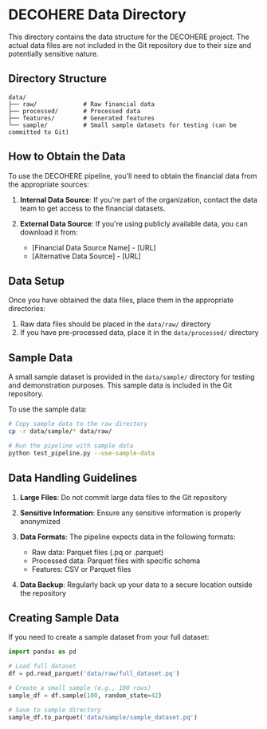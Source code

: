 # DECOHERE Data Directory

This directory contains the data structure for the DECOHERE project. The actual data files are not included in the Git repository due to their size and potentially sensitive nature.

## Directory Structure

```
data/
├── raw/             # Raw financial data
├── processed/       # Processed data
├── features/        # Generated features
└── sample/          # Small sample datasets for testing (can be committed to Git)
```

## How to Obtain the Data

To use the DECOHERE pipeline, you'll need to obtain the financial data from the appropriate sources:

1. **Internal Data Source**: If you're part of the organization, contact the data team to get access to the financial datasets.

2. **External Data Source**: If you're using publicly available data, you can download it from:
   - [Financial Data Source Name] - [URL]
   - [Alternative Data Source] - [URL]

## Data Setup

Once you have obtained the data files, place them in the appropriate directories:

1. Raw data files should be placed in the `data/raw/` directory
2. If you have pre-processed data, place it in the `data/processed/` directory

## Sample Data

A small sample dataset is provided in the `data/sample/` directory for testing and demonstration purposes. This sample data is included in the Git repository.

To use the sample data:

```bash
# Copy sample data to the raw directory
cp -r data/sample/* data/raw/

# Run the pipeline with sample data
python test_pipeline.py --use-sample-data
```

## Data Handling Guidelines

1. **Large Files**: Do not commit large data files to the Git repository
2. **Sensitive Information**: Ensure any sensitive information is properly anonymized
3. **Data Formats**: The pipeline expects data in the following formats:
   - Raw data: Parquet files (.pq or .parquet)
   - Processed data: Parquet files with specific schema
   - Features: CSV or Parquet files

4. **Data Backup**: Regularly back up your data to a secure location outside the repository

## Creating Sample Data

If you need to create a sample dataset from your full dataset:

```python
import pandas as pd

# Load full dataset
df = pd.read_parquet('data/raw/full_dataset.pq')

# Create a small sample (e.g., 100 rows)
sample_df = df.sample(100, random_state=42)

# Save to sample directory
sample_df.to_parquet('data/sample/sample_dataset.pq')
``` 